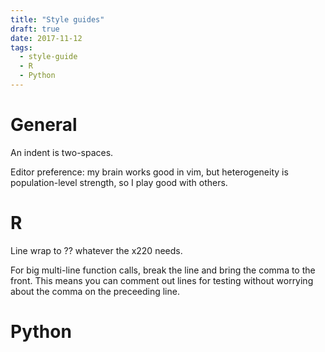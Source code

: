```yaml
---
title: "Style guides"
draft: true
date: 2017-11-12
tags:
  - style-guide
  - R
  - Python
---
```


# General

An indent is two-spaces.

Editor preference: my brain works good in vim, but heterogeneity
is population-level strength, so I play good with others.

# R

Line wrap to ?? whatever the x220 needs.

For big multi-line function calls, break the line and bring the
comma to the front. This means you can comment out lines for testing
without worrying about the comma on the preceeding line.

# Python

# 
